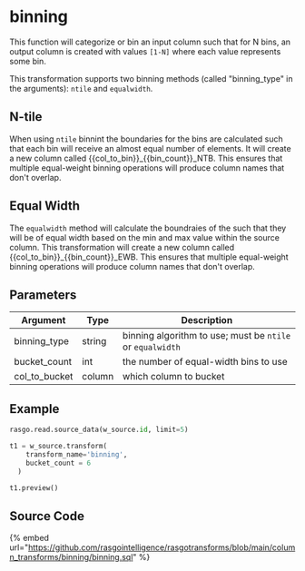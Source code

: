 

# binning

This function will categorize or bin an input column such that for N bins, an output column is created with values `[1-N]` where each value represents some bin.

This transformation supports two binning methods (called "binning_type" in the arguments): `ntile` and `equalwidth`.

## N-tile
When using `ntile` binnint the boundaries for the bins are calculated such that each bin will receive an almost equal number of elements. It will create a new column called {{col_to_bin}}_{{bin_count}}_NTB. This ensures that multiple equal-weight binning operations will produce column names that don't overlap.

## Equal Width
The `equalwidth` method will calculate the boundraies of the such that they will be of equal width based on the min and max value within the source column. This transformation will create a new column called {{col_to_bin}}_{{bin_count}}_EWB. This ensures that multiple equal-weight binning operations will produce column names that don't overlap.


## Parameters

|   Argument    |  Type  |                        Description                        |
| ------------- | ------ | --------------------------------------------------------- |
| binning_type  | string | binning algorithm to use; must be `ntile` or `equalwidth` |
| bucket_count  | int    | the number of equal-width bins to use                     |
| col_to_bucket | column | which column to bucket                                    |


## Example

```python
rasgo.read.source_data(w_source.id, limit=5)

t1 = w_source.transform(
    transform_name='binning',
    bucket_count = 6
  )

t1.preview()
```

## Source Code

{% embed url="https://github.com/rasgointelligence/rasgotransforms/blob/main/column_transforms/binning/binning.sql" %}

